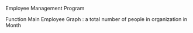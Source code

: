Employee Management Program

Function 
Main
  Employee Graph : a total number of people in organization in Month
